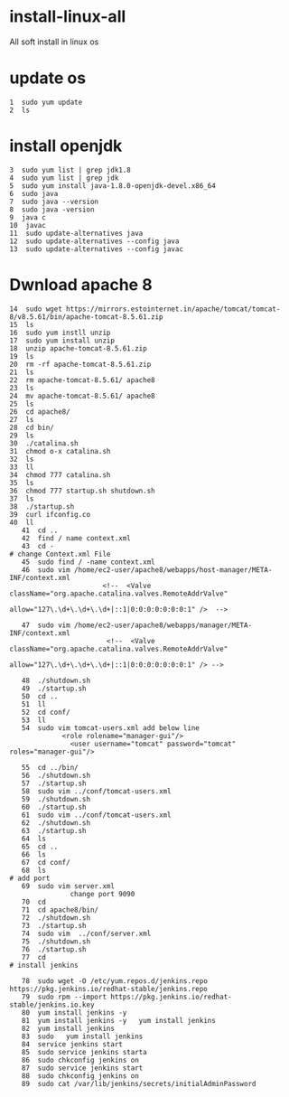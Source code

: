 # install-linux-all
All soft install in linux os 
# update os 
    1  sudo yum update
    2  ls
# install openjdk   
    3  sudo yum list | grep jdk1.8
    4  sudo yum list | grep jdk
    5  sudo yum install java-1.8.0-openjdk-devel.x86_64
    6  sudo java
    7  sudo java --version
    8  sudo java -version
    9  java c
    10  javac
    11  sudo update-alternatives java
    12  sudo update-alternatives --config java
    13  sudo update-alternatives --config javac
# Dwnload apache 8  
   
    14  sudo wget https://mirrors.estointernet.in/apache/tomcat/tomcat-8/v8.5.61/bin/apache-tomcat-8.5.61.zip
    15  ls
    16  sudo yum instll unzip
    17  sudo yum install unzip
    18  unzip apache-tomcat-8.5.61.zip
    19  ls
    20  rm -rf apache-tomcat-8.5.61.zip
    21  ls
    22  rm apache-tomcat-8.5.61/ apache8
    23  ls
    24  mv apache-tomcat-8.5.61/ apache8
    25  ls
    26  cd apache8/
    27  ls
    28  cd bin/
    29  ls
    30  ./catalina.sh
    31  chmod o-x catalina.sh
    32  ls
    33  ll
    34  chmod 777 catalina.sh
    35  ls
    36  chmod 777 startup.sh shutdown.sh
    37  ls
    38  ./startup.sh
    39  curl ifconfig.co
    40  ll
       41  cd ..
       42  find / name context.xml
       43  cd -
    # change Context.xml File  
       45  sudo find / -name context.xml
       46  sudo vim /home/ec2-user/apache8/webapps/host-manager/META-INF/context.xml
                           <!--  <Valve className="org.apache.catalina.valves.RemoteAddrValve"
                                allow="127\.\d+\.\d+\.\d+|::1|0:0:0:0:0:0:0:1" />  -->

       47  sudo vim /home/ec2-user/apache8/webapps/manager/META-INF/context.xml
                            <!--  <Valve className="org.apache.catalina.valves.RemoteAddrValve"
                                  allow="127\.\d+\.\d+\.\d+|::1|0:0:0:0:0:0:0:1" /> -->

       48  ./shutdown.sh
       49  ./startup.sh
       50  cd ..
       51  ll
       52  cd conf/
       53  ll
       54  sudo vim tomcat-users.xml add below line 
                 <role rolename="manager-gui"/>
                   <user username="tomcat" password="tomcat" roles="manager-gui"/>

       55  cd ../bin/
       56  ./shutdown.sh
       57  ./startup.sh
       58  sudo vim ../conf/tomcat-users.xml
       59  ./shutdown.sh
       60  ./startup.sh
       61  sudo vim ../conf/tomcat-users.xml
       62  ./shutdown.sh
       63  ./startup.sh
       64  ls
       65  cd ..
       66  ls
       67  cd conf/
       68  ls
    # add port  
       69  sudo vim server.xml 
                   change port 9090
       70  cd
       71  cd apache8/bin/
       72  ./shutdown.sh
       73  ./startup.sh
       74  sudo vim  ../conf/server.xml
       75  ./shutdown.sh
       76  ./startup.sh
       77  cd
    # install jenkins   

       78  sudo wget -O /etc/yum.repos.d/jenkins.repo https://pkg.jenkins.io/redhat-stable/jenkins.repo
       79  sudo rpm --import https://pkg.jenkins.io/redhat-stable/jenkins.io.key
       80  yum install jenkins -y
       81  yum install jenkins -y   yum install jenkins
       82  yum install jenkins
       83  sudo   yum install jenkins
       84  service jenkins start
       85  sudo service jenkins starta
       86  sudo chkconfig jenkins on
       87  sudo service jenkins start
       88  sudo chkconfig jenkins on
       89  sudo cat /var/lib/jenkins/secrets/initialAdminPassword


